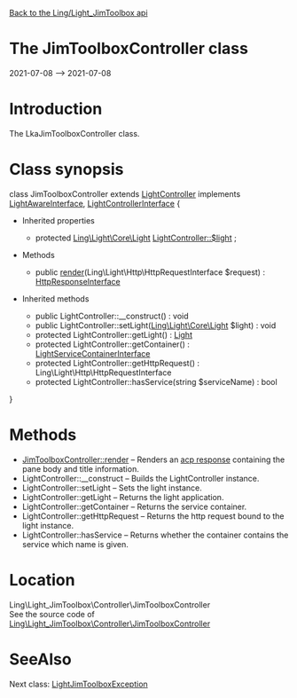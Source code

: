 [Back to the Ling/Light_JimToolbox api](https://github.com/lingtalfi/Light_JimToolbox/blob/master/doc/api/Ling/Light_JimToolbox.md)



The JimToolboxController class
================
2021-07-08 --> 2021-07-08






Introduction
============

The LkaJimToolboxController class.



Class synopsis
==============


class <span class="pl-k">JimToolboxController</span> extends [LightController](https://github.com/lingtalfi/Light/blob/master/doc/api/Ling/Light/Controller/LightController.md) implements [LightAwareInterface](https://github.com/lingtalfi/Light/blob/master/doc/api/Ling/Light/Core/LightAwareInterface.md), [LightControllerInterface](https://github.com/lingtalfi/Light/blob/master/doc/api/Ling/Light/Controller/LightControllerInterface.md) {

- Inherited properties
    - protected [Ling\Light\Core\Light](https://github.com/lingtalfi/Light/blob/master/doc/api/Ling/Light/Core/Light.md) [LightController::$light](#property-light) ;

- Methods
    - public [render](https://github.com/lingtalfi/Light_JimToolbox/blob/master/doc/api/Ling/Light_JimToolbox/Controller/JimToolboxController/render.md)(Ling\Light\Http\HttpRequestInterface $request) : [HttpResponseInterface](https://github.com/lingtalfi/Light/blob/master/doc/api/Ling/Light/Http/HttpResponseInterface.md)

- Inherited methods
    - public LightController::__construct() : void
    - public LightController::setLight([Ling\Light\Core\Light](https://github.com/lingtalfi/Light/blob/master/doc/api/Ling/Light/Core/Light.md) $light) : void
    - protected LightController::getLight() : [Light](https://github.com/lingtalfi/Light/blob/master/doc/api/Ling/Light/Core/Light.md)
    - protected LightController::getContainer() : [LightServiceContainerInterface](https://github.com/lingtalfi/Light/blob/master/doc/api/Ling/Light/ServiceContainer/LightServiceContainerInterface.md)
    - protected LightController::getHttpRequest() : Ling\Light\Http\HttpRequestInterface
    - protected LightController::hasService(string $serviceName) : bool

}






Methods
==============

- [JimToolboxController::render](https://github.com/lingtalfi/Light_JimToolbox/blob/master/doc/api/Ling/Light_JimToolbox/Controller/JimToolboxController/render.md) &ndash; Renders an [acp response](https://github.com/lingtalfi/AjaxCommunicationProtocol#the-ajax-communication-protocol) containing the pane body and title information.
- LightController::__construct &ndash; Builds the LightController instance.
- LightController::setLight &ndash; Sets the light instance.
- LightController::getLight &ndash; Returns the light application.
- LightController::getContainer &ndash; Returns the service container.
- LightController::getHttpRequest &ndash; Returns the http request bound to the light instance.
- LightController::hasService &ndash; Returns whether the container contains the service which name is given.





Location
=============
Ling\Light_JimToolbox\Controller\JimToolboxController<br>
See the source code of [Ling\Light_JimToolbox\Controller\JimToolboxController](https://github.com/lingtalfi/Light_JimToolbox/blob/master/Controller/JimToolboxController.php)



SeeAlso
==============
Next class: [LightJimToolboxException](https://github.com/lingtalfi/Light_JimToolbox/blob/master/doc/api/Ling/Light_JimToolbox/Exception/LightJimToolboxException.md)<br>
